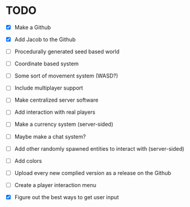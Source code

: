 





# TODO

- [x] Make a Github

- [x] Add Jacob to the Github 

- [ ] Procedurally generated seed based world

- [ ] Coordinate based system 

- [ ] Some sort of movement system (WASD?)

- [ ] Include multiplayer support

- [ ] Make centralized server software

- [ ] Add interaction with real players

- [ ] Make a currency system (server-sided)

- [ ] Maybe make a chat system?

- [ ] Add other randomly spawned entities to interact with (server-sided)

- [ ] Add colors

- [ ] Upload every new complied version as a release on the Github

- [ ] Create a player interaction menu

- [x] Figure out the best ways to get user input
